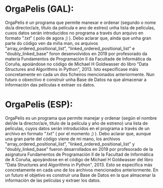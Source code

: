 # OrgaPelis (GAL):
OrgaPelis é un programa que permite manexar e ordenar (segundo o nome do/a director/a/e, título da película e ano de estreo) unha lista de películas, cuxos datos serán introducidos no programa a través dun arquivo en formato ".txt" ( polo de agora ;) ).
Debo aclarar que, aínda que unha gran parte do código ven da miña man, os arquivos "array_ordered_positional_list", "linked_ordered_positional_list" e "doubly_linked_base" foron desenvolvidos en 2019 por profesorado da materia Fundamentos de Programación II da Facultade de Informática da Coruña, apoiándose no código de Michael H Goldwasser do libro "Data Structures and Algorithms in Python", 2013. Isto especifícase máis concretamente en cada un dos ficheiros mencionados anteriormente.
Nun futuro o obxectivo é construír unha Base de Datos na que almacenar a información das películas e extraer os datos.


# OrgaPelis (ESP):
OrgaPelis es un programa que permite manejar y ordenar (según el nombre del/de la director/a/e, título de la película y año de estreno) una lista de películas, cuyos datos serán introducidos en el programa a través de un archivo en formato ".txt" ( por el momento ;) ).
Debo aclarar que, aunque una gran parte del código viene de mi mano, los archivos "array_ordered_positional_list", "linked_ordered_positional_list" y "doubly_linked_base" fueron desarrollados en 2019 por profesorado de la asignatura Fundamentos de Programación II de la Facultad de Informática de A Coruña, apoyándose en el código de Michael H Goldwasser del libro "Data Structures and Algorithms in Python", 2013. Esto se especifica más concretamente en cada uno de los archivos mencionados anteriormente.
En un futuro el objetivo es construír una Base de Datos en la que almacenar la información de las películas y extraer los datos.